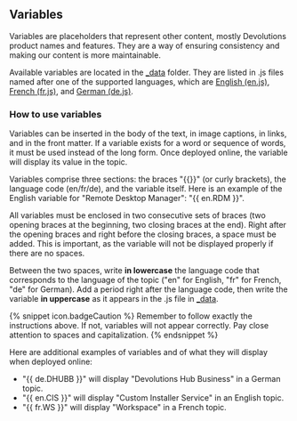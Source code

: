 ## Variables

Variables are placeholders that represent other content, mostly Devolutions product names and features. They are a way of ensuring consistency and making our content is more maintainable.

Available variables are located in the [_data](https://github.com/Devolutions/doc/tree/master/docs/_data) folder. They are listed in .js files named after one of the supported languages, which are [English (en.js)](https://github.com/Devolutions/doc/tree/master/docs/_data/en), [French (fr.js)](https://github.com/Devolutions/doc/tree/master/docs/_data/fr), and [German (de.js)](https://github.com/Devolutions/doc/tree/master/docs/_data/de).

### How to use variables

Variables can be inserted in the body of the text, in image captions, in links, and in the front matter. If a variable exists for a word or sequence of words, it must be used instead of the long form. Once deployed online, the variable will display its value in the topic.

Variables comprise three sections: the braces "{{}}" (or curly brackets), the language code (en/fr/de), and the variable itself. Here is an example of the English variable for "Remote Desktop Manager": "{{ en.RDM }}".

All variables must be enclosed in two consecutive sets of braces (two opening braces at the beginning, two closing braces at the end). Right after the opening braces and right before the closing braces, a space must be added. This is important, as the variable will not be displayed properly if there are no spaces.

Between the two spaces, write **in lowercase** the language code that corresponds to the language of the topic ("en" for English, "fr" for French, "de" for German). Add a period right after the language code, then write the variable **in uppercase** as it appears in the .js file in [_data](https://github.com/Devolutions/doc/tree/master/docs/_data).

{% snippet icon.badgeCaution %}
Remember to follow exactly the instructions above. If not, variables will not appear correctly. Pay close attention to spaces and capitalization.
{% endsnippet %}  

Here are additional examples of variables and of what they will display when deployed online:
* "{{ de.DHUBB }}" will display "Devolutions Hub Business" in a German topic.
* "{{ en.CIS }}" will display "Custom Installer Service" in an English topic.
* "{{ fr.WS }}" will display "Workspace" in a French topic.
